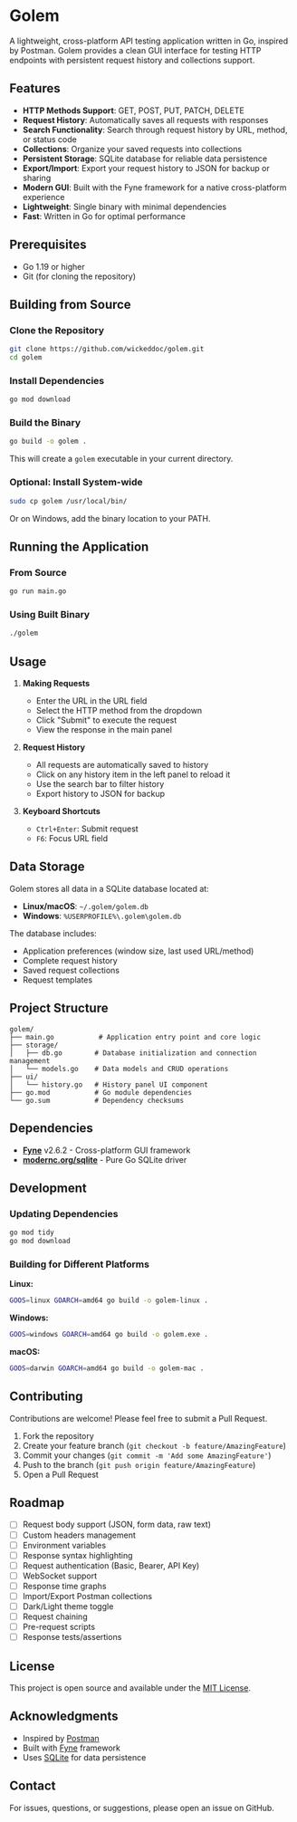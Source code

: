 # Golem

A lightweight, cross-platform API testing application written in Go, inspired by Postman. Golem provides a clean GUI interface for testing HTTP endpoints with persistent request history and collections support.

## Features

- **HTTP Methods Support**: GET, POST, PUT, PATCH, DELETE
- **Request History**: Automatically saves all requests with responses
- **Search Functionality**: Search through request history by URL, method, or status code
- **Collections**: Organize your saved requests into collections
- **Persistent Storage**: SQLite database for reliable data persistence
- **Export/Import**: Export your request history to JSON for backup or sharing
- **Modern GUI**: Built with the Fyne framework for a native cross-platform experience
- **Lightweight**: Single binary with minimal dependencies
- **Fast**: Written in Go for optimal performance

## Prerequisites

- Go 1.19 or higher
- Git (for cloning the repository)

## Building from Source

### Clone the Repository

```bash
git clone https://github.com/wickeddoc/golem.git
cd golem
```

### Install Dependencies

```bash
go mod download
```

### Build the Binary

```bash
go build -o golem .
```

This will create a `golem` executable in your current directory.

### Optional: Install System-wide

```bash
sudo cp golem /usr/local/bin/
```

Or on Windows, add the binary location to your PATH.

## Running the Application

### From Source
```bash
go run main.go
```

### Using Built Binary
```bash
./golem
```

## Usage

1. **Making Requests**
   - Enter the URL in the URL field
   - Select the HTTP method from the dropdown
   - Click "Submit" to execute the request
   - View the response in the main panel

2. **Request History**
   - All requests are automatically saved to history
   - Click on any history item in the left panel to reload it
   - Use the search bar to filter history
   - Export history to JSON for backup

3. **Keyboard Shortcuts**
   - `Ctrl+Enter`: Submit request
   - `F6`: Focus URL field

## Data Storage

Golem stores all data in a SQLite database located at:
- **Linux/macOS**: `~/.golem/golem.db`
- **Windows**: `%USERPROFILE%\.golem\golem.db`

The database includes:
- Application preferences (window size, last used URL/method)
- Complete request history
- Saved request collections
- Request templates

## Project Structure

```
golem/
├── main.go           # Application entry point and core logic
├── storage/
│   ├── db.go        # Database initialization and connection management
│   └── models.go    # Data models and CRUD operations
├── ui/
│   └── history.go   # History panel UI component
├── go.mod           # Go module dependencies
└── go.sum           # Dependency checksums
```

## Dependencies

- **[Fyne](https://fyne.io/)** v2.6.2 - Cross-platform GUI framework
- **[modernc.org/sqlite](https://pkg.go.dev/modernc.org/sqlite)** - Pure Go SQLite driver

## Development

### Updating Dependencies
```bash
go mod tidy
go mod download
```

### Building for Different Platforms

**Linux:**
```bash
GOOS=linux GOARCH=amd64 go build -o golem-linux .
```

**Windows:**
```bash
GOOS=windows GOARCH=amd64 go build -o golem.exe .
```

**macOS:**
```bash
GOOS=darwin GOARCH=amd64 go build -o golem-mac .
```

## Contributing

Contributions are welcome! Please feel free to submit a Pull Request.

1. Fork the repository
2. Create your feature branch (`git checkout -b feature/AmazingFeature`)
3. Commit your changes (`git commit -m 'Add some AmazingFeature'`)
4. Push to the branch (`git push origin feature/AmazingFeature`)
5. Open a Pull Request

## Roadmap

- [ ] Request body support (JSON, form data, raw text)
- [ ] Custom headers management
- [ ] Environment variables
- [ ] Response syntax highlighting
- [ ] Request authentication (Basic, Bearer, API Key)
- [ ] WebSocket support
- [ ] Response time graphs
- [ ] Import/Export Postman collections
- [ ] Dark/Light theme toggle
- [ ] Request chaining
- [ ] Pre-request scripts
- [ ] Response tests/assertions

## License

This project is open source and available under the [MIT License](LICENSE).

## Acknowledgments

- Inspired by [Postman](https://www.postman.com/)
- Built with [Fyne](https://fyne.io/) framework
- Uses [SQLite](https://www.sqlite.org/) for data persistence

## Contact

For issues, questions, or suggestions, please open an issue on GitHub.